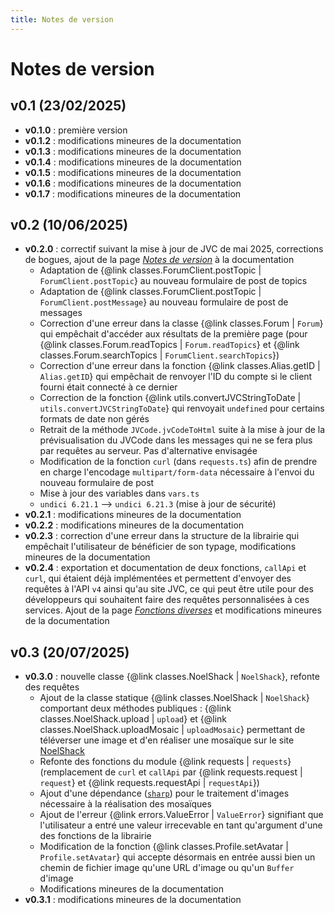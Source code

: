 ```yaml
---
title: Notes de version
---
```


# Notes de version

## v0.1 (23/02/2025)

- **v0.1.0** : première version
- **v0.1.2** : modifications mineures de la documentation
- **v0.1.3** : modifications mineures de la documentation
- **v0.1.4** : modifications mineures de la documentation
- **v0.1.5** : modifications mineures de la documentation
- **v0.1.6** : modifications mineures de la documentation
- **v0.1.7** : modifications mineures de la documentation

## v0.2 (10/06/2025)

- **v0.2.0** : correctif suivant la mise à jour de JVC de mai 2025, corrections de bogues, ajout de la page [*Notes de version*](./changelog.md) à la documentation
    * Adaptation de {@link classes.ForumClient.postTopic | `ForumClient.postTopic`} au nouveau formulaire de post de topics
    * Adaptation de {@link classes.ForumClient.postTopic | `ForumClient.postMessage`} au nouveau formulaire de post de messages
    * Correction d'une erreur dans la classe {@link classes.Forum | `Forum`} qui empêchait d'accéder aux résultats de la première page (pour {@link classes.Forum.readTopics | `Forum.readTopics`} et {@link classes.Forum.searchTopics | `ForumClient.searchTopics`})
    * Correction d'une erreur dans la fonction {@link classes.Alias.getID | `Alias.getID`} qui empêchait de renvoyer l'ID du compte si le client fourni était connecté à ce dernier
    * Correction de la fonction {@link utils.convertJVCStringToDate | `utils.convertJVCStringToDate`} qui renvoyait `undefined` pour certains formats de date non gérés
    * Retrait de la méthode `JVCode.jvCodeToHtml` suite à la mise à jour de la prévisualisation du JVCode dans les messages qui ne se fera plus par requêtes au serveur. Pas d'alternative envisagée
    * Modification de la fonction `curl` (dans `requests.ts`) afin de prendre en charge l'encodage `multipart/form-data` nécessaire à l'envoi du nouveau formulaire de post
    * Mise à jour des variables dans `vars.ts`
    * `undici 6.21.1` --> `undici 6.21.3` (mise à jour de sécurité)
- **v0.2.1** : modifications mineures de la documentation
- **v0.2.2** : modifications mineures de la documentation
- **v0.2.3** : correction d'une erreur dans la structure de la librairie qui empêchait l'utilisateur de bénéficier de son typage, modifications mineures de la documentation
- **v0.2.4** : exportation et documentation de deux fonctions, `callApi` et `curl`, qui étaient déjà implémentées et permettent d'envoyer des requêtes à l'API `v4` ainsi qu'au site JVC, ce qui peut être utile pour des développeurs qui souhaitent faire des requêtes personnalisées à ces services. Ajout de la page [*Fonctions diverses*](./other.md) et modifications mineures de la documentation

## v0.3 (20/07/2025)
- **v0.3.0** : nouvelle classe {@link classes.NoelShack | `NoelShack`}, refonte des requêtes
    * Ajout de la classe statique {@link classes.NoelShack | `NoelShack`} comportant deux méthodes publiques : {@link classes.NoelShack.upload | `upload`} et {@link classes.NoelShack.uploadMosaic | `uploadMosaic`} permettant de téléverser une image et d'en réaliser une mosaïque sur le site [NoelShack](https://www.noelshack.com/)
    * Refonte des fonctions du module {@link requests | `requests`} (remplacement de `curl` et `callApi` par {@link requests.request | `request`} et {@link requests.requestApi | `requestApi`})
    * Ajout d'une dépendance ([`sharp`](https://www.npmjs.com/package/sharp)) pour le traitement d'images nécessaire à la réalisation des mosaïques
    * Ajout de l'erreur {@link errors.ValueError | `ValueError`} signifiant que l'utilisateur a entré une valeur irrecevable en tant qu'argument d'une des fonctions de la librairie
    * Modification de la fonction {@link classes.Profile.setAvatar | `Profile.setAvatar`} qui accepte désormais en entrée aussi bien un chemin de fichier image qu'une URL d'image ou qu'un `Buffer` d'image
    * Modifications mineures de la documentation
- **v0.3.1** : modifications mineures de la documentation